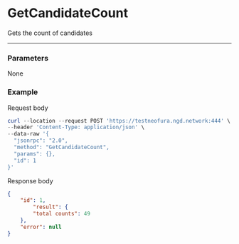 # GetCandidateCount

Gets the count of candidates

<hr>

### Parameters
None
### Example

Request body

```powershell
curl --location --request POST 'https://testneofura.ngd.network:444' \
--header 'Content-Type: application/json' \
--data-raw '{
  "jsonrpc": "2.0",
  "method": "GetCandidateCount",
  "params": {},
  "id": 1
}'
```

Response body

```json
{
    "id": 1,
        "result": {
        "total counts": 49
    },
    "error": null
}
```
